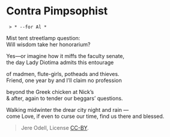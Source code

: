 # Contra Pimpsophist

     > * --for Al *  

Mist tent streetlamp question:  
Will wisdom take her honorarium?

Yes—or imagine how it miffs the faculty senate,  
the day Lady Diotima admits this entourage

of madmen, flute-girls, potheads and thieves.  
Friend, one year by and I’ll claim no profession

beyond the Greek chicken at Nick’s  
& after, again to tender our beggars’ questions.

Walking midwinter the drear city night and rain —  
come Love, if even to curse our time, find us there and blessed.


>Jere Odell, License [CC-BY](https://creativecommons.org/licenses/by/4.0/).


